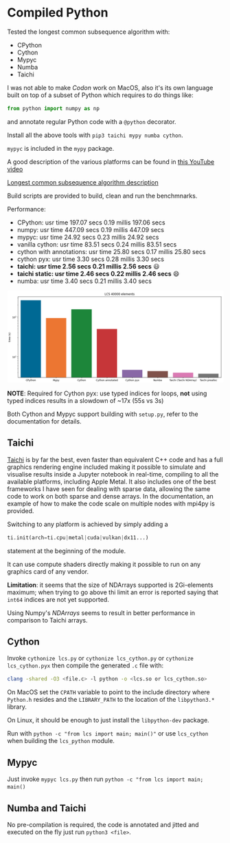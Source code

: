 # Compiled Python

Tested the longest common subsequence algorithm with:

* CPython
* Cython
* Mypyc
* Numba
* Taichi

I was not able to make *Codon* work on MacOS, also it's its own language built on top of a subset of Python
which requires to do things like:

```python
from python import numpy as np
```
and annotate regular Python code with a `@python` decorator.


Install all the above tools with `pip3 taichi mypy numba cython`.

`mypyc` is included in the `mypy` package.


A good description of the various platforms can be found in [this YouTube video](https://www.youtube.com/watch?v=umLZphwA-dw&ab_channel=DougMercer)

[Longest common subsequence algorithm description](https://www.programiz.com/dsa/longest-common-subsequence)

Build scripts are provided to build, clean and run the benchmnarks.

Performance:

* CPython:   usr time  197.07 secs    0.19 millis  197.06 secs
* numpy: usr time  447.09 secs    0.19 millis  447.09 secs
* mypyc: usr time   24.92 secs    0.23 millis   24.92 secs
* vanilla cython: usr time   83.51 secs    0.24 millis   83.51 secs
* cython with annotations: usr time   25.80 secs    0.17 millis   25.80 secs
* cython pyx: usr time    3.30 secs    0.28 millis    3.30 secs
* __taichi: usr time    2.56 secs    0.21 millis    2.56 secs__ 😃
* __taichi static: usr time    2.46 secs    0.22 millis    2.46 secs__ 😄
* numba: usr time    3.40 secs    0.21 millis    3.40 secs


![Benchmarks](https://github.com/ugovaretto-codex/compiled-python/blob/main/results_40000.png)

 __NOTE__: Required for Cython pyx: use typed indices for loops, __not__ using typed indices
 results in a slowdown of ~17x (55s vs 3s)

Both Cython and Mypyc support building with `setup.py`, refer to the documentation for details.

## Taichi

[Taichi](https://www.taichi-lang.org/) is by far the best, even faster than equivalent C++ code and has a full graphics rendering engine included
making it possible to simulate and visualise results inside a Jupyter notebook in real-time, compiling to all the
available platforms, including Apple Metal. It also includes one of the best frameworks I have seen for dealing with
sparse data, allowing the same code to work on both sparse and dense arrays. In the documentation, an example of how
to make the code scale on multiple nodes with mpi4py is provided.

Switching to any platform is achieved by simply adding a
```python
ti.init(arch=ti.cpu|metal|cuda|vulkan|dx11...)
```
statement at the beginning of the module.

It can use compute shaders directly making it possible to run on any graphics card of any vendor.

__Limitation__: it seems that the size of NDArrays supported is 2Gi-elements maximum; when trying to go
above thi limit an error is reported saying that `int64` indices are not yet supported.

Using Numpy's *NDArrays* seems to result in better performance in comparison to Taichi arrays.

## Cython

Invoke `cythonize lcs.py` or `cythonize lcs_cython.py` or `cythonize lcs_cython.pyx` then compile the generated
`.c` file with:

```sh
clang -shared -O3 <file.c> -l python -o <lcs.so or lcs_cython.so>
```
On MacOS set the `CPATH` variable to point to the include directory where `Python.h` resides and the
`LIBRARY_PATH` to the location of the `libpython3.*` library.

On Linux, it should be enough to just install the `libpython-dev` package.

Run with `python -c "from lcs import main; main()"` or use `lcs_cython` when building the `lcs_python` module.

## Mypyc

Just invoke `mypyc lcs.py` then run `python -c "from lcs import main; main()`

## Numba and Taichi

No pre-compilation is required, the code is annotated and jitted and executed on the fly just
run `python3 <file>`.
